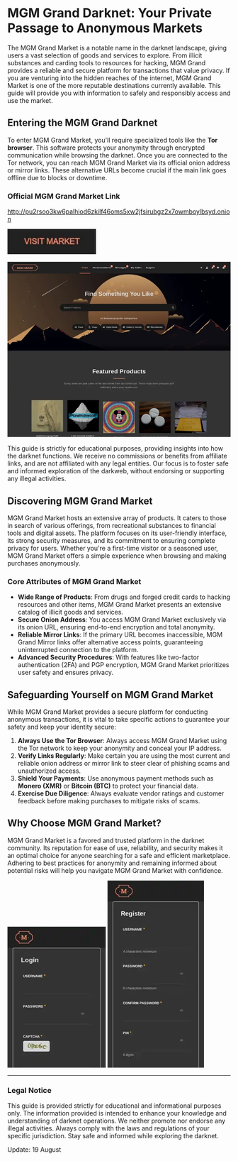 # MGM Grand Darknet: Your Private Passage to Anonymous Markets

The MGM Grand Market is a notable name in the darknet landscape, giving users a vast selection of goods and services to explore. From illicit substances and carding tools to resources for hacking, MGM Grand provides a reliable and secure platform for transactions that value privacy. If you are venturing into the hidden reaches of the internet, MGM Grand Market is one of the more reputable destinations currently available. This guide will provide you with information to safely and responsibly access and use the market.

## Entering the MGM Grand Darknet

To enter MGM Grand Market, you'll require specialized tools like the **Tor browser**. This software protects your anonymity through encrypted communication while browsing the darknet. Once you are connected to the Tor network, you can reach MGM Grand Market via its official onion address or mirror links. These alternative URLs become crucial if the main link goes offline due to blocks or downtime.

### Official MGM Grand Market Link

http://pu2rsoo3kw6palhiod6zkilf46oms5xw2jfsirubgz2x7owmboylbsyd.onion

[<img src="/static/gamma.webp" width="200">](http://pu2rsoo3kw6palhiod6zkilf46oms5xw2jfsirubgz2x7owmboylbsyd.onion)

<a href="http://pu2rsoo3kw6palhiod6zkilf46oms5xw2jfsirubgz2x7owmboylbsyd.onion"><img src="/static/file.webp" alt="MGM - Grand Market Preview" style="max-width: 100%;"></a>

This guide is strictly for educational purposes, providing insights into how the darknet functions. We receive no commissions or benefits from affiliate links, and are not affiliated with any legal entities. Our focus is to foster safe and informed exploration of the darkweb, without endorsing or supporting any illegal activities.

## Discovering MGM Grand Market

MGM Grand Market hosts an extensive array of products. It caters to those in search of various offerings, from recreational substances to financial tools and digital assets. The platform focuses on its user-friendly interface, its strong security measures, and its commitment to ensuring complete privacy for users. Whether you're a first-time visitor or a seasoned user, MGM Grand Market offers a simple experience when browsing and making purchases anonymously.

### Core Attributes of MGM Grand Market

-   **Wide Range of Products**: From drugs and forged credit cards to hacking resources and other items, MGM Grand Market presents an extensive catalog of illicit goods and services.
-   **Secure Onion Address**: You access MGM Grand Market exclusively via its onion URL, ensuring end-to-end encryption and total anonymity.
-   **Reliable Mirror Links**: If the primary URL becomes inaccessible, MGM Grand Mirror links offer alternative access points, guaranteeing uninterrupted connection to the platform.
-   **Advanced Security Procedures**: With features like two-factor authentication (2FA) and PGP encryption, MGM Grand Market prioritizes user safety and ensures privacy.

## Safeguarding Yourself on MGM Grand Market

While MGM Grand Market provides a secure platform for conducting anonymous transactions, it is vital to take specific actions to guarantee your safety and keep your identity secure:

1.  **Always Use the Tor Browser**: Always access MGM Grand Market using the Tor network to keep your anonymity and conceal your IP address.
2.  **Verify Links Regularly**: Make certain you are using the most current and reliable onion address or mirror link to steer clear of phishing scams and unauthorized access.
3.  **Shield Your Payments**: Use anonymous payment methods such as **Monero (XMR)** or **Bitcoin (BTC)** to protect your financial data.
4.  **Exercise Due Diligence**: Always evaluate vendor ratings and customer feedback before making purchases to mitigate risks of scams.

## Why Choose MGM Grand Market?

MGM Grand Market is a favored and trusted platform in the darknet community. Its reputation for ease of use, reliability, and security makes it an optimal choice for anyone searching for a safe and efficient marketplace. Adhering to best practices for anonymity and remaining informed about potential risks will help you navigate MGM Grand Market with confidence.

<a href="http://pu2rsoo3kw6palhiod6zkilf46oms5xw2jfsirubgz2x7owmboylbsyd.onion"><img src="/static/prior.webp" alt="MGM - Grand Market Login" style="max-width: 100%;"></a>
<a href="http://pu2rsoo3kw6palhiod6zkilf46oms5xw2jfsirubgz2x7owmboylbsyd.onion"><img src="/static/main.webp" alt="MGM - Grand Market Register" style="max-width: 100%;"></a>

---

### Legal Notice

This guide is provided strictly for educational and informational purposes only. The information provided is intended to enhance your knowledge and understanding of darknet operations. We neither promote nor endorse any illegal activities. Always comply with the laws and regulations of your specific jurisdiction. Stay safe and informed while exploring the darknet.

































Update:  19 August